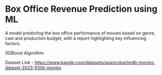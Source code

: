 # Box Office Revenue Prediction using ML
A model predicting the box office performance of movies based on genre, cast and production budget, with a report highlighting key influencing factors.

XGBoost Algorithm

Dataset Link - https://www.kaggle.com/datasets/asaniczka/tmdb-movies-dataset-2023-930k-movies
